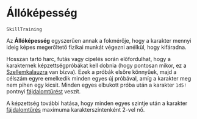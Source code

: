 # Állóképesség

`SkillTraining`

Az **Állóképesség** egyszerűen annak a fokmérője, hogy a karakter mennyi ideig képes megerőltető fizikai munkát végezni anélkül, hogy kifáradna.

Hosszan tartó harc, futás vagy cipelés során előfordulhat, hogy a karakternek képzettségpróbákat kell dobnia (hogy pontosan mikor, ez a [Szellemkalauzra](world:concepts:spirit_guide) van bízva). Ezek a próbák elsőre könnyűek, majd a célszám egyre emelkedik minden egyes új próbával, amíg a karakter meg nem pihen egy kicsit. Minden egyes elbukott próba után a karakter `1d5!` pontnyi [fájdalomtűrést](character:fp) veszít.

A képzettség további hatása, hogy minden egyes szintje után a karakter [fájdalomtűrés](character:fp) maximuma karakterszintenként 2-vel nő.